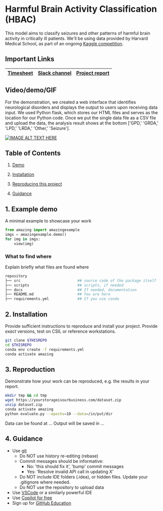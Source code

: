 # Harmful Brain Activity Classification (HBAC)

This model aims to classify seizures and other patterns of harmful brain activity in critically ill patients. We'll be using data provided by Harvard Medical School, as part of an ongoing [Kaggle competition](https://www.kaggle.com/competitions/hms-harmful-brain-activity-classification/overview).
## Important Links

| [Timesheet](https://1sfu-my.sharepoint.com/:x:/g/personal/hamarneh_sfu_ca/EZzEiGQNT3FAphR788z3IrYBEx8ASZ6C2IbP5BXt9pfhCg?e=dp9ZUx) | [Slack channel](https://app.slack.com/client/T06AP91EYG6/C06DW516NA1?selected_team_id=T06AP91EYG6) | [Project report](https://www.overleaf.com/7196966197swyzqqdqbkxt#c96211) |
|-----------|---------------|-------------------------|

## Video/demo/GIF
For the demonstration, we created a web interface that identifies neurological disorders and displays the output to users upon receiving data input. We used Python flask, which stores our HTML files and serves as the location for our Python code. Once we put the single data file as a CSV file and upload the data, the analysis result shows at the bottom ['GPD,' 'GRDA,' 'LPD,' 'LRDA,' 'Other,' 'Seizure']. 

[![IMAGE ALT TEXT HERE](https://img.youtube.com/vi/XXy3TBCCN7k/0.jpg)](https://www.youtube.com/watch?v=XXy3TBCCN7k)

## Table of Contents
1. [Demo](#demo)

2. [Installation](#installation)

3. [Reproducing this project](#repro)

4. [Guidance](#guide)


<a name="demo"></a>
## 1. Example demo

A minimal example to showcase your work

```python
from amazing import amazingexample
imgs = amazingexample.demo()
for img in imgs:
    view(img)
```

### What to find where

Explain briefly what files are found where

```bash
repository
├── src                          ## source code of the package itself
├── scripts                      ## scripts, if needed
├── docs                         ## If needed, documentation   
├── README.md                    ## You are here
├── requirements.yml             ## If you use conda
```

<a name="installation"></a>

## 2. Installation

Provide sufficient instructions to reproduce and install your project. 
Provide _exact_ versions, test on CSIL or reference workstations.

```bash
git clone $THISREPO
cd $THISREPO
conda env create -f requirements.yml
conda activate amazing
```

<a name="repro"></a>
## 3. Reproduction
Demonstrate how your work can be reproduced, e.g. the results in your report.
```bash
mkdir tmp && cd tmp
wget https://yourstorageisourbusiness.com/dataset.zip
unzip dataset.zip
conda activate amazing
python evaluate.py --epochs=10 --data=/in/put/dir
```
Data can be found at ...
Output will be saved in ...

<a name="guide"></a>
## 4. Guidance

- Use [git](https://git-scm.com/book/en/v2)
    - Do NOT use history re-editing (rebase)
    - Commit messages should be informative:
        - No: 'this should fix it', 'bump' commit messages
        - Yes: 'Resolve invalid API call in updating X'
    - Do NOT include IDE folders (.idea), or hidden files. Update your .gitignore where needed.
    - Do NOT use the repository to upload data
- Use [VSCode](https://code.visualstudio.com/) or a similarly powerful IDE
- Use [Copilot for free](https://dev.to/twizelissa/how-to-enable-github-copilot-for-free-as-student-4kal)
- Sign up for [GitHub Education](https://education.github.com/) 
